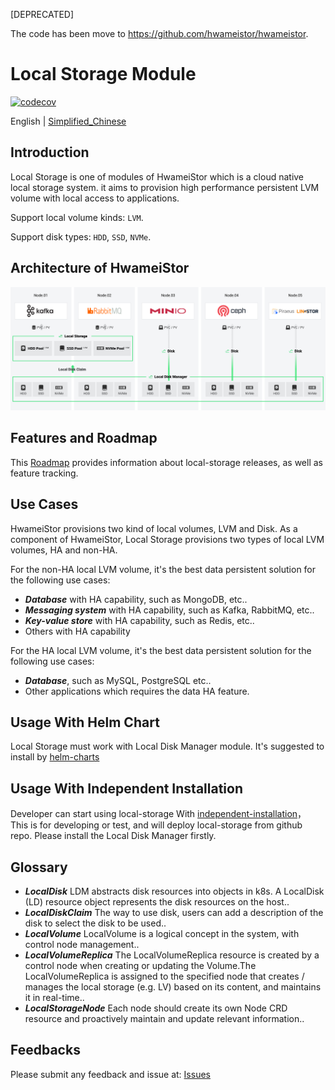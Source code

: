 [DEPRECATED] 

The code has been move to https://github.com/hwameistor/hwameistor.

# Local Storage Module

[![codecov](https://codecov.io/gh/hwameistor/local-storage/branch/main/graph/badge.svg?token=AWRUI46FEX)](https://codecov.io/gh/hwameistor/local-storage)

English | [Simplified_Chinese](https://github.com/hwameistor/local-storage/blob/main/README_zh.md)

## Introduction

Local Storage is one of modules of HwameiStor which is a cloud native local storage system. it aims to provision high performance persistent LVM volume with local access to applications.

Support local volume kinds: `LVM`.

Support disk types: `HDD`, `SSD`, `NVMe`.

## Architecture of HwameiStor

![image](https://github.com/hwameistor/local-storage/blob/main/doc/design/HwameiStor-arch.png)

## Features and Roadmap

This [Roadmap](https://github.com/hwameistor/local-storage/blob/main/doc/roadmap.md) provides information about local-storage releases, as well as feature tracking.

## Use Cases

HwameiStor provisions two kind of local volumes, LVM and Disk. As a component of HwameiStor, Local Storage provisions two types of local LVM volumes, HA and non-HA.

For the non-HA local LVM volume, it's the best data persistent solution for the following use cases:

* ***Database*** with HA capability, such as MongoDB, etc..
* ***Messaging system*** with HA capability, such as Kafka, RabbitMQ, etc..
* ***Key-value store*** with HA capability, such as Redis, etc..
* Others with HA capability

For the HA local LVM volume, it's the best data persistent solution for the following use cases:

* ***Database***, such as MySQL, PostgreSQL etc..
* Other applications which requires the data HA feature.

## Usage With Helm Chart

Local Storage must work with Local Disk Manager module. It's suggested to install by [helm-charts](https://github.com/hwameistor/helm-charts/blob/main/README.md)

## Usage With Independent Installation

Developer can start using local-storage With [independent-installation](https://github.com/hwameistor/local-storage/blob/main/doc/installation.md)， This is for developing or test, and will deploy local-storage from github repo. Please install the Local Disk Manager firstly.

## Glossary

* ***LocalDisk*** LDM abstracts disk resources into objects in k8s. A LocalDisk (LD) resource object represents the disk resources on the host..
* ***LocalDiskClaim*** The way to use disk, users can add a description of the disk to select the disk to be used..
* ***LocalVolume*** LocalVolume is a logical concept in the system, with control node management..
* ***LocalVolumeReplica*** The LocalVolumeReplica resource is created by a control node when creating or updating the Volume.The LocalVolumeReplica is assigned to the specified node that creates / manages the local storage (e.g. LV) based on its content, and maintains it in real-time..
* ***LocalStorageNode*** Each node should create its own Node CRD resource and proactively maintain and update relevant information..

## Feedbacks

Please submit any feedback and issue at: [Issues](https://github.com/hwameistor/local-storage/issues)
